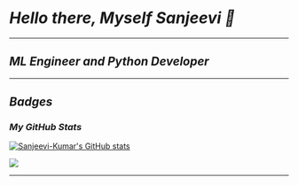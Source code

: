 # *Hello there, Myself Sanjeevi 👋*
------------------------
## *ML Engineer and Python Developer*
------------------------
## *Badges*

### *My GitHub Stats*

<a href="http://www.github.com/Sanjeevi-Kumar"><img src="https://github-readme-stats.vercel.app/api?username=Sanjeevi-Kumar&show_icons=true&hide=stars,&count_private=true&title_color=6366f1&text_color=ffffff&icon_color=6366f1&bg_color=1c1917&hide_border=true&show_icons=true" alt="Sanjeevi-Kumar's GitHub stats" /></a>

<a href="https://github.com/Sanjeevi-Kumar"><img src="https://github-readme-streak-stats.herokuapp.com/?user=Sanjeevi-Kumar&stroke=ffffff&background=1c1917&ring=6366f1&fire=6366f1&currStreakNum=ffffff&currStreakLabel=6366f1&sideNums=ffffff&sideLabels=ffffff&dates=ffffff&hide_border=true" /></a>

---------------------------------------
